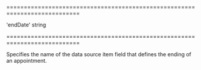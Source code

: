<!--**
/*-------------------------------------------
    Auto-generated file. Do not modify.
-------------------------------------------

**-->
===========================================================================
<!--default-->'endDate'<!--/default-->
<!--type-->string<!--/type-->
===========================================================================

<!--shortDescription-->
Specifies the name of the data source item field that defines the ending of an appointment.
<!--/shortDescription-->

<!--fullDescription-->

<!--/fullDescription-->